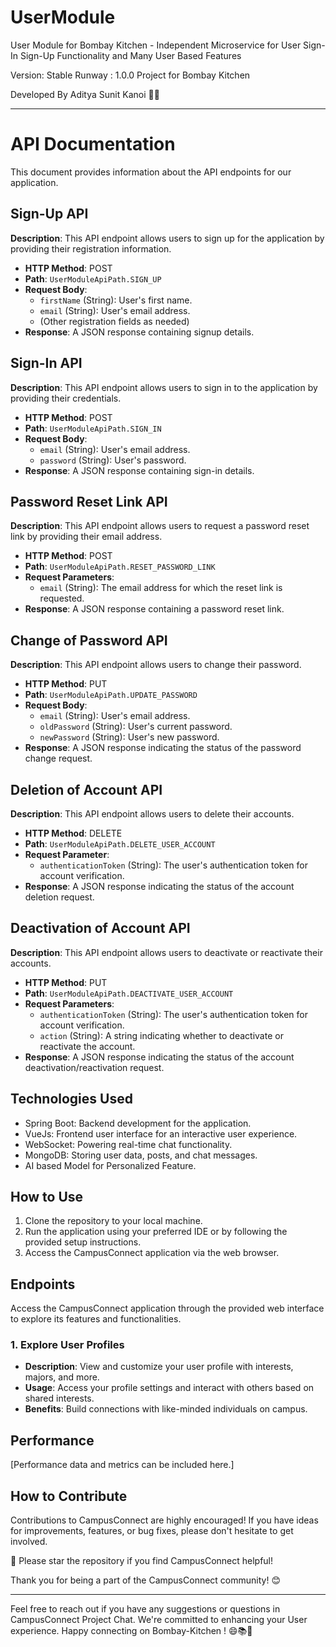# UserModule
User Module for Bombay Kitchen - Independent Microservice for User Sign-In Sign-Up Functionality and Many User Based Features

Version: Stable Runway : 1.0.0
Project for Bombay Kitchen

Developed By Aditya Sunit Kanoi 👨‍💻

---

# API Documentation

This document provides information about the API endpoints for our application.

## Sign-Up API

**Description**: This API endpoint allows users to sign up for the application by providing their registration information.

- **HTTP Method**: POST
- **Path**: `UserModuleApiPath.SIGN_UP`
- **Request Body**: 
  - `firstName` (String): User's first name.
  - `email` (String): User's email address.
  - (Other registration fields as needed)
- **Response**: A JSON response containing signup details.

## Sign-In API

**Description**: This API endpoint allows users to sign in to the application by providing their credentials.

- **HTTP Method**: POST
- **Path**: `UserModuleApiPath.SIGN_IN`
- **Request Body**:
  - `email` (String): User's email address.
  - `password` (String): User's password.
- **Response**: A JSON response containing sign-in details.

## Password Reset Link API

**Description**: This API endpoint allows users to request a password reset link by providing their email address.

- **HTTP Method**: POST
- **Path**: `UserModuleApiPath.RESET_PASSWORD_LINK`
- **Request Parameters**:
  - `email` (String): The email address for which the reset link is requested.
- **Response**: A JSON response containing a password reset link.

## Change of Password API

**Description**: This API endpoint allows users to change their password.

- **HTTP Method**: PUT
- **Path**: `UserModuleApiPath.UPDATE_PASSWORD`
- **Request Body**:
  - `email` (String): User's email address.
  - `oldPassword` (String): User's current password.
  - `newPassword` (String): User's new password.
- **Response**: A JSON response indicating the status of the password change request.

## Deletion of Account API

**Description**: This API endpoint allows users to delete their accounts.

- **HTTP Method**: DELETE
- **Path**: `UserModuleApiPath.DELETE_USER_ACCOUNT`
- **Request Parameter**:
  - `authenticationToken` (String): The user's authentication token for account verification.
- **Response**: A JSON response indicating the status of the account deletion request.

## Deactivation of Account API

**Description**: This API endpoint allows users to deactivate or reactivate their accounts.

- **HTTP Method**: PUT
- **Path**: `UserModuleApiPath.DEACTIVATE_USER_ACCOUNT`
- **Request Parameters**:
  - `authenticationToken` (String): The user's authentication token for account verification.
  - `action` (String): A string indicating whether to deactivate or reactivate the account.
- **Response**: A JSON response indicating the status of the account deactivation/reactivation request.

## Technologies Used

- Spring Boot: Backend development for the application.
- VueJs: Frontend user interface for an interactive user experience.
- WebSocket: Powering real-time chat functionality.
- MongoDB: Storing user data, posts, and chat messages.
- AI based Model for Personalized Feature.

## How to Use

1. Clone the repository to your local machine.
2. Run the application using your preferred IDE or by following the provided setup instructions.
3. Access the CampusConnect application via the web browser.

## Endpoints

Access the CampusConnect application through the provided web interface to explore its features and functionalities.

### 1. Explore User Profiles

- **Description**: View and customize your user profile with interests, majors, and more.
- **Usage**: Access your profile settings and interact with others based on shared interests.
- **Benefits**: Build connections with like-minded individuals on campus.

## Performance

[Performance data and metrics can be included here.]

## How to Contribute

Contributions to CampusConnect are highly encouraged! If you have ideas for improvements, features, or bug fixes, please don't hesitate to get involved.

🌟 Please star the repository if you find CampusConnect helpful!

Thank you for being a part of the CampusConnect community! 😊

---

Feel free to reach out if you have any suggestions or questions in CampusConnect Project Chat. We're committed to enhancing your User experience. Happy connecting on Bombay-Kitchen ! 😄📚🎉
